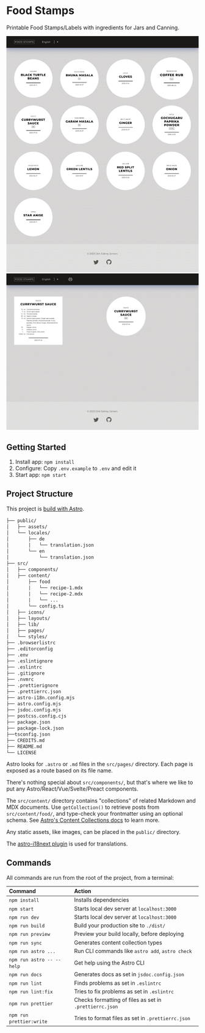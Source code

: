 # Food Stamps

Printable Food Stamps/Labels with ingredients for Jars and Canning.

![Screenshot EN](https://github.com/sidisinsane/food-stamps/blob/409a26ae7de5dcbac4f8e1842aa3e8b8e753308e/public/assets/img/screenshots/en.png)
![Screenshot Currywurst Sauce EN](https://github.com/sidisinsane/food-stamps/blob/409a26ae7de5dcbac4f8e1842aa3e8b8e753308e/public/assets/img/screenshots/en-currywurst-sauce.png)

## Getting Started

1. Install app: `npm install`
2. Configure: Copy `.env.example` to `.env` and edit it
3. Start app: `npm start`

## Project Structure

This project is [build with Astro](https://docs.astro.build).

```
├── public/
│   ├── assets/
│   └── locales/
│       ├── de
│       |   └── translation.json
│       └── en
│           └── translation.json
├── src/
│   ├── components/
│   ├── content/
│       ├── food
│       |   └── recipe-1.mdx
│       |   └── recipe-2.mdx
│       |   └── ...
│       └── config.ts
│   ├── icons/
│   ├── layouts/
│   ├── lib/
│   ├── pages/
│   └── styles/
├── .browserlistrc
├── .editorconfig
├── .env
├── .eslintignore
├── .eslintrc
├── .gitignore
├── .nvmrc
├── .prettierignore
├── .prettierrc.json
├── astro-i18n.config.mjs
├── astro.config.mjs
├── jsdoc.config.mjs
├── postcss.config.cjs
├── package.json
├── package-lock.json
├──tsconfig.json
├── CREDITS.md
├── README.md
└── LICENSE
```

Astro looks for `.astro` or `.md` files in the `src/pages/` directory. Each page is exposed as a route based on its file name.

There's nothing special about `src/components/`, but that's where we like to put any Astro/React/Vue/Svelte/Preact components.

The `src/content/` directory contains "collections" of related Markdown and MDX documents. Use `getCollection()` to retrieve posts from `src/content/food/`, and type-check your frontmatter using an optional schema. See [Astro's Content Collections docs](https://docs.astro.build/en/guides/content-collections/) to learn more.

Any static assets, like images, can be placed in the `public/` directory.

The [astro-i18next plugin](https://github.com/yassinedoghri/astro-i18next) is used for translations.

## Commands

All commands are run from the root of the project, from a terminal:

| Command                   | Action                                                  |
| :------------------------ | :------------------------------------------------------ |
| `npm install`             | Installs dependencies                                   |
| `npm start`               | Starts local dev server at `localhost:3000`             |
| `npm run dev`             | Starts local dev server at `localhost:3000`             |
| `npm run build`           | Build your production site to `./dist/`                 |
| `npm run preview`         | Preview your build locally, before deploying            |
| `npm run sync`            | Generates content collection types                      |
| `npm run astro ...`       | Run CLI commands like `astro add`, `astro check`        |
| `npm run astro -- --help` | Get help using the Astro CLI                            |
| `npm run docs`            | Generates docs as set in `jsdoc.config.json`            |
| `npm run lint`            | Finds problems as set in `.eslintrc`                    |
| `npm run lint:fix`        | Tries to fix problems as set in `.eslintrc`             |
| `npm run prettier`        | Checks formatting of files as set in `.prettierrc.json` |
| `npm run prettier:write`  | Tries to format files as set in `.prettierrc.json`      |
